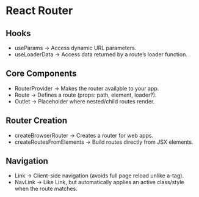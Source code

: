 # React Router

## Hooks
- useParams → Access dynamic URL parameters.
- useLoaderData → Access data returned by a route’s loader function.

## Core Components
- RouterProvider → Makes the router available to your app.
- Route → Defines a route (props: path, element, loader?).
- Outlet → Placeholder where nested/child routes render.

## Router Creation
- createBrowserRouter → Creates a router for web apps.
- createRoutesFromElements → Build routes directly from JSX <Route> elements.

## Navigation
- Link → Client-side navigation (avoids full page reload unlike a-tag).
- NavLink → Like Link, but automatically applies an active class/style when the route matches.